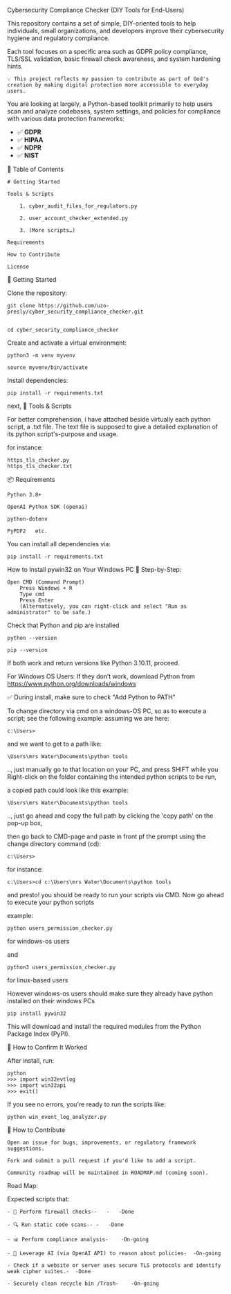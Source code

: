  Cybersecurity Compliance Checker (DIY Tools for End-Users)

This repository contains a set of simple, DIY-oriented tools to help individuals, small organizations, and developers improve their cybersecurity hygiene and regulatory compliance.

Each tool focuses on a specific area such as GDPR policy compliance, TLS/SSL validation, basic firewall check awareness, and system hardening hints.

   
	💡 This project reflects my passion to contribute as part of God's creation by making digital protection more accessible to everyday users.

You are looking at largely, a Python-based toolkit primarily to help users scan and analyze codebases, system settings,
 and policies for compliance with various data protection frameworks:

- ✅ **GDPR**
- ✅ **HIPAA**
- ✅ **NDPR**
- ✅ **NIST**

📁 Table of Contents
	
	# Getting Started

	Tools & Scripts

        1. cyber_audit_files_for_regulators.py 

        2. user_account_checker_extended.py
	
        3. (More scripts…)

	Requirements

	How to Contribute

	License

🧰 Getting Started

Clone the repository:

	git clone https://github.com/uzo-presly/cyber_security_compliance_checker.git

	
	cd cyber_security_compliance_checker

Create and activate a virtual environment:

	python3 -m venv myvenv

	source myvenv/bin/activate

Install dependencies:

    pip install -r requirements.txt

next,
	🔧 Tools & Scripts

For better comprehension, i have attached beside virtually each python script, a .txt file.
The text file is supposed to give a detailed explanation of its python script's-purpose and usage.

for instance:

	https_tls_checker.py  
	https_tls_checker.txt 

📦 Requirements

    Python 3.8+

    OpenAI Python SDK (openai)

    python-dotenv

    PyPDF2   etc.

You can install all dependencies via:

	pip install -r requirements.txt



How to Install pywin32 on Your Windows PC
🔧 Step-by-Step:

    Open CMD (Command Prompt)
        Press Windows + R
        Type cmd
        Press Enter
        (Alternatively, you can right-click and select "Run as administrator" to be safe.)
Check that Python and pip are installed

	python --version

	pip --version

If both work and return versions like Python 3.10.11, proceed.

For Windows OS Users: If they don’t work, download Python from https://www.python.org/downloads/windows

✅ During install, make sure to check "Add Python to PATH"

To change directory via cmd on a windows-OS PC, so as to execute a script; see the following example:
assuming we are here: 

	c:\Users>

and we want to get to a  path like:

	\Users\mrs Water\Documents\python tools

.., just manually go to that location on your PC, and press SHIFT while you Right-click on the folder containing the intended python scripts to be run,

 a copied path could look like this example:

	\Users\mrs Water\Documents\python tools

.., just go ahead and copy the full path by clicking the 'copy path' on the pop-up box, 

then go back to CMD-page and paste in front pf the prompt using the change directory command (cd):

	c:\Users>

for instance:

	c:\Users>cd c:\Users\mrs Water\Documents\python tools

and presto! you should be ready to run your scripts via CMD. Now go ahead to execute your python scripts

example:

	python users_permission_checker.py

for windows-os users

and 

	python3 users_permission_checker.py

for linux-based users 

However windows-os users should make sure they already have python installed on their windows PCs

	pip install pywin32

This will download and install the required modules from the Python Package Index (PyPI).

🔎 How to Confirm It Worked

After install, run:

	python
	>>> import win32evtlog
	>>> import win32api
	>>> exit()

If you see no errors, you're ready to run the scripts like:

	python win_event_log_analyzer.py

🤝 How to Contribute

    Open an issue for bugs, improvements, or regulatory framework suggestions.

    Fork and submit a pull request if you'd like to add a script.

    Community roadmap will be maintained in ROADMAP.md (coming soon).

Road Map:

Expected scripts that:

	- 🔐 Perform firewall checks--	-	-Done

	- 🔍 Run static code scans--	-	-Done

	- 📊 Perform compliance analysis-	-On-going

	- 🧠 Leverage AI (via OpenAI API) to reason about policies-	-On-going

	- Check if a website or server uses secure TLS protocols and identify weak cipher suites.-	-Done

	- Securely clean recycle bin /Trash-	-On-going
